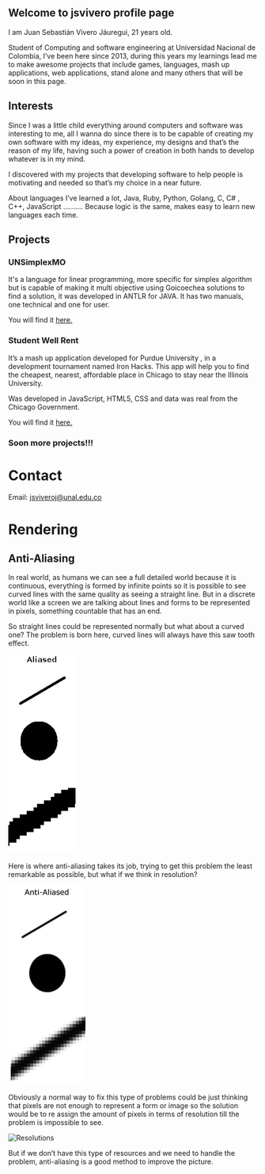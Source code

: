 ## Welcome to jsvivero profile page
I am Juan Sebastián Vivero Jáuregui, 21 years old.

Student of Computing and software engineering at Universidad Nacional de Colombia,  I’ve been here since 2013, during this years my learnings lead me to make awesome projects that include games, languages, mash up applications, web applications, stand alone and many others that will be soon in this page.   

## Interests

Since I was a little child everything around computers and software was interesting to me, all I wanna do since there is to be capable of creating my own software with my ideas, my experience, my designs and that’s the reason of my life, having such a power of creation in both  hands to develop whatever is in my mind.

I discovered with my projects that developing software to help  people is motivating and needed so that’s my choice in a near future.

About languages I’ve learned a lot, Java, Ruby, Python, Golang, C, C# , C++,  JavaScript  ……….
Because  logic is the same, makes easy to learn new languages each time.

## Projects

### UNSimplexMO

It's a language for linear programming, more specific for simplex algorithm but is capable of making it multi objective using Goicoechea solutions to find a solution, it was developed in ANTLR for JAVA.
It has two manuals, one technical and one for user.

You will find it [here.](https://github.com/jsviveroj/UNSimplexMO)

### Student Well Rent

It’s a mash up application developed for Purdue University , in a development tournament named Iron Hacks. This app will help you to find the cheapest, nearest, affordable place in Chicago to stay near the Illinois University.

Was developed in JavaScript, HTML5, CSS and data was real from the Chicago Government.

You will find it [here.](https://github.com/goldironhack/2017-Purdue-UNAL-IronHack-jsviveroj)

### Soon more projects!!!

# Contact
 Email: jsviveroj@unal.edu.co

# Rendering

## Anti-Aliasing
In real world, as humans we can see a full detailed world because it is continuous, everything is formed by infinite points so it is possible to see curved lines with the same quality as seeing a straight line. But in a discrete world like a screen we are talking about lines and forms to be represented in pixels, something countable that has an end.


So straight lines could be represented normally but what about a curved one?  The problem is born here, curved lines will always have this saw tooth effect.

![Aliased](/images/aliased.png)

Here is where anti-aliasing takes its job, trying to get this problem the least remarkable as possible, but what if we think in resolution?

![Anti-Aliased](/images/antiAliased.png)

Obviously a normal way to fix this type of problems could be  just thinking that pixels are not enough to represent a form or image so the solution would be to re assign the amount of pixels in terms of resolution till the problem is impossible to see.

![Resolutions](/images/4kvs1080.jpg.png)

But if we don’t have this type of resources and we need to handle the problem, anti-aliasing is a good method to improve the picture.
